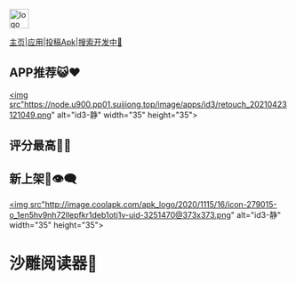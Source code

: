 <a href="https://apps.suibbs.online"><img loading="aaa" src="https://apps.suibbs.online/pic/extreme.png" alt="logo" width="35" height="35"></a>

<a href="/#">主页</a>|<a href="/appstore">应用</a>|<a href="/nets">投稿Apk</a>|<a href="/jquery/">搜索开发中🌝</a>

## APP推荐😺❤️
<a href="/apps/1"><img src"https://node.u900.pp01.suijiong.top/image/apps/id3/retouch_20210423121049.png" alt="id3-静" width="35" height="35">

## 评分最高🤤🌟


## 新上架🛂👁️‍🗨️
<a href="/apps/3"><img src"http://image.coolapk.com/apk_logo/2020/1115/16/icon-279015-o_1en5hv9nh72llepfkr1deb1otj1v-uid-3251470@373x373.png" alt="id3-静" width="35" height="35"><h1>沙雕阅读器🌝</h1></a>
